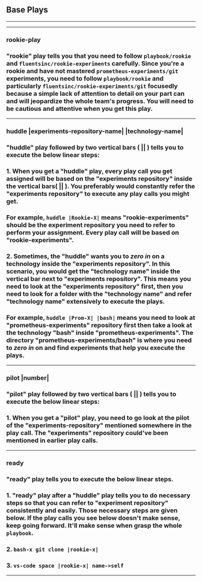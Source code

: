 ## **Base Plays**
___
___

### **rookie-play** 

### "rookie" play tells you that you need to follow `playbook/rookie` and `fluentsinc/rookie-experiments` carefully. Since you're a rookie and have not mastered `prometheus-experiments/git` experiments, you need to follow `playbook/rookie` and particularly `fluentsinc/rookie-experiments/git` focusedly because a simple lack of attention to detail on your part can and will jeopardize the whole team's progress. You will need to be cautious and attentive when you get this play. 
___ 

### **huddle |experiments-repository-name| |technology-name|**  

### "huddle" play followed by two vertical bars ( || ) tells you to execute the below linear steps:

### 1.  When you get a "huddle" play, every play call you get assigned will be based on the "experiments repository" inside the vertical bars( || ). You preferably would constantly refer the "experiments repository" to execute any play calls you might get.  

###  For example, `huddle |Rookie-X|` means "rookie-experiments" should be the experiment repository you need to refer to perform your assignment. Every play call will be based on "rookie-experiments". 

### 2. Sometimes, the "huddle" wants you to _**zero in**_ on a technology inside the "experiments repository". In this scenario, you would get the "technology name" inside the vertical bar next to "experiments repository". This means you need to look at the "experiments repository" first, then you need to look for a folder with the "technology name" and refer "technology name" extensively to execute the plays.

### For example, `huddle |Prom-X| |bash|` means you need to look at "prometheus-experiments" repository first then take a look at the technology "bash" inside "prometheus-experiments". The directory "prometheus-experiments/bash" is where you need to _**zero in**_ on and find experiments that help you execute the plays. 

___

### **pilot |number|**

### "pilot" play followed by two vertical bars ( || ) tells you to execute the below linear steps:

### 1. When you get a "pilot" play, you need to go look at the pilot of the "experiments-repository" mentioned somewhere in the play call. The "experiments" repository could've been mentioned in earlier play calls. 
___

### **ready**  

### "ready" play tells you to execute the below linear steps. 

### 1. "ready" play after a "huddle" play tells you to do necessary steps so that you can refer to "experiment repository" consistently and easily. Those necessary steps are given below. If the play calls you see below doesn't make sense, keep going forward. It'll make sense when grasp the whole `playbook`. 

### 2. `bash-x git clone |rookie-x|`

### 3. `vs-code space |rookie-x| name->self`
___



